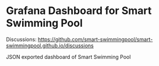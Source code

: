 # Grafana Dashboard for Smart Swimming Pool

Discussions: <https://github.com/smart-swimmingpool/smart-swimmingpool.github.io/discussions>

JSON exported dashboard of Smart Swimming Pool
